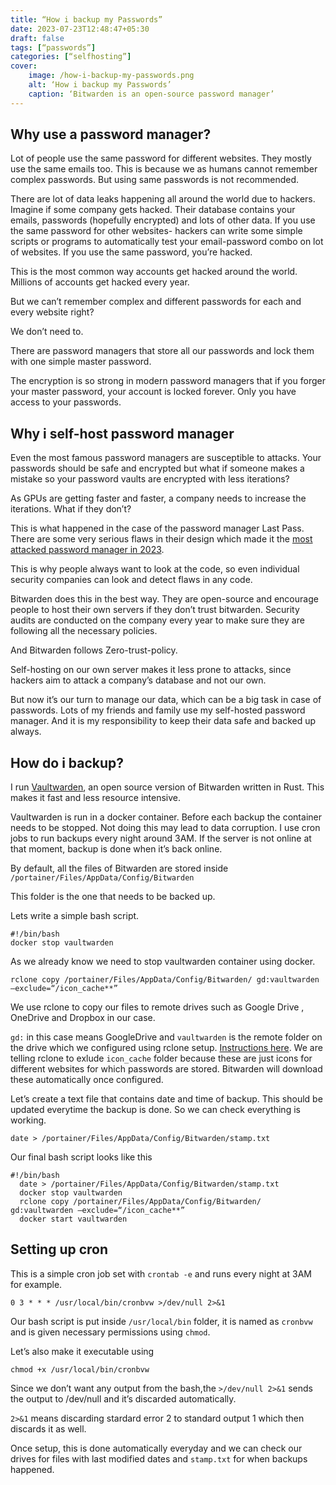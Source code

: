 ```yaml
---
title: “How i backup my Passwords”
date: 2023-07-23T12:48:47+05:30
draft: false
tags: [“passwords”]
categories: [“selfhosting”]
cover:
    image: /how-i-backup-my-passwords.png
    alt: ‘How i backup my Passwords’
    caption: ‘Bitwarden is an open-source password manager’
---
```


## Why use a password manager?

Lot of people use the same password for different websites. They mostly use the same emails too. This is because we as humans cannot remember complex passwords. But using same passwords is not recommended. 

There are lot of data leaks happening all around the world due to hackers. Imagine if some company gets hacked. Their database contains your emails, passwords (hopefully encrypted) and lots of other data. If you use the same password for other websites- hackers can write some simple scripts or programs to automatically test your email-password combo on lot of websites. If you use the same password, you’re hacked.

This is the most common way accounts get hacked around the world. Millions of accounts get hacked every year.

But we can’t remember complex and different passwords for each and every website right?

We don’t need to.

There are password managers that store all our passwords and lock them with one simple master password. 

The encryption is so strong in modern password managers that if you forger your master password, your account is locked forever. Only you have access to your passwords.

## Why i self-host password manager

Even the most famous password managers are susceptible to attacks. Your passwords should be safe and encrypted but what if someone makes a mistake so your password vaults are encrypted with less iterations?

As GPUs are getting faster and faster, a company needs to increase the iterations. What if they don’t?

This is what happened in the case of the password manager Last Pass. There are some very serious flaws in their design which made it the [most attacked password manager in 2023](https://thehackernews.com/2023/02/lastpass-reveals-second-attack.html).

This is why people always want to look at the code, so even individual security companies can look and detect flaws in any code.

Bitwarden does this in the best way. They are open-source and encourage people to host their own servers if they don’t trust bitwarden. Security audits are conducted on the company every year to make sure they are following all the necessary policies.

And Bitwarden follows Zero-trust-policy.

Self-hosting on our own server makes it less prone to attacks, since hackers aim to attack a company’s database and not our own.

But now it’s our turn to manage our data, which can be a big task in case of passwords.
Lots of my friends and family use my self-hosted password manager. And it is my responsibility to keep their data safe and backed up always.

## How do i backup?

I run [Vaultwarden](https://github.com/dani-garcia/vaultwarden), an open source version of Bitwarden written in Rust.
This makes it fast and less resource intensive.

Vaultwarden is run in a docker container. Before each backup the container needs to be stopped. Not doing this may lead to data corruption.
I use cron jobs to run backups every night around 3AM. If the server is not online at that moment, backup is done when it’s back online.

By default, all the files of Bitwarden are stored inside `/portainer/Files/AppData/Config/Bitwarden`

This folder is the one that needs to be backed up.

Lets write a simple bash script.

```
#!/bin/bash
docker stop vaultwarden
```
As we already know we need to stop vaultwarden container using docker.

```
rclone copy /portainer/Files/AppData/Config/Bitwarden/ gd:vaultwarden —exclude=“/icon_cache**”
```
We use rclone to copy our files to remote drives such as Google Drive , OneDrive and Dropbox in our case.

`gd:` in this case means GoogleDrive and `vaultwarden` is the remote folder on the drive which we configured using rclone setup. [Instructions here](https://rclone.org/remote_setup/).
We are telling rclone to exlude `icon_cache` folder because these are just icons for different websites for which passwords are stored. Bitwarden will download these automatically once configured.

Let’s create a text file that contains date and time of backup. This should be updated everytime the backup is done. So we can check everything is working.

```
date > /portainer/Files/AppData/Config/Bitwarden/stamp.txt
```
Our final bash script looks like this

```
#!/bin/bash
  date > /portainer/Files/AppData/Config/Bitwarden/stamp.txt
  docker stop vaultwarden
  rclone copy /portainer/Files/AppData/Config/Bitwarden/ gd:vaultwarden —exclude=“/icon_cache**”
  docker start vaultwarden
```

## Setting up cron

This is a simple cron job set with `crontab -e` and runs every night at 3AM for example.

```
0 3 * * * /usr/local/bin/cronbvw >/dev/null 2>&1
```
Our bash script is put inside `/usr/local/bin` folder, it is named as `cronbvw` and is given necessary permissions using `chmod`.

Let’s also make it executable using
```
chmod +x /usr/local/bin/cronbvw
```

Since we don’t want any output from the bash,the `>/dev/null 2>&1` sends the output to /dev/null and it’s discarded automatically.

`2>&1` means discarding stardard error 2 to standard output 1 which then discards it as well.

Once setup, this is done automatically everyday and we can check our drives for files with last modified dates and `stamp.txt` for when backups happened.